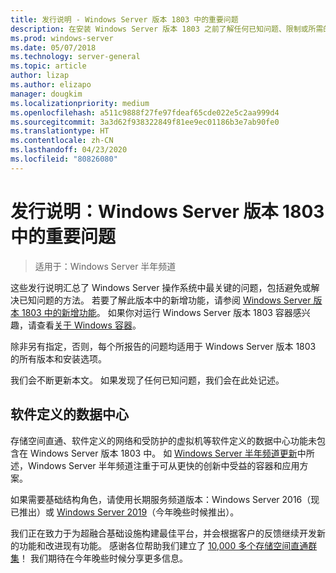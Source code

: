 ```yaml
---
title: 发行说明 - Windows Server 版本 1803 中的重要问题
description: 在安装 Windows Server 版本 1803 之前了解任何已知问题、限制或所需的其他信息
ms.prod: windows-server
ms.date: 05/07/2018
ms.technology: server-general
ms.topic: article
author: lizap
ms.author: elizapo
manager: dougkim
ms.localizationpriority: medium
ms.openlocfilehash: a511c9888f27fe97fdeaf65cde022e5c2aa999d4
ms.sourcegitcommit: 3a3d62f938322849f81ee9ec01186b3e7ab90fe0
ms.translationtype: HT
ms.contentlocale: zh-CN
ms.lasthandoff: 04/23/2020
ms.locfileid: "80826080"
---
```

# <a name="release-notes-important-issues-in-windows-server-version-1803"></a>发行说明：Windows Server 版本 1803 中的重要问题

>适用于：Windows Server 半年频道

这些发行说明汇总了 Windows Server 操作系统中最关键的问题，包括避免或解决已知问题的方法。 若要了解此版本中的新增功能，请参阅 [Windows Server 版本 1803 中的新增功能](whats-new-in-windows-server-1803.md)。 如果你对运行 Windows Server 版本 1803 容器感兴趣，请查看[关于 Windows 容器](https://docs.microsoft.com/virtualization/windowscontainers/about/)。 

除非另有指定，否则，每个所报告的问题均适用于 Windows Server 版本 1803 的所有版本和安装选项。  

我们会不断更新本文。 如果发现了任何已知问题，我们会在此处记述。 


## <a name="software-defined-datacenter"></a>软件定义的数据中心

存储空间直通、软件定义的网络和受防护的虚拟机等软件定义的数据中心功能未包含在 Windows Server 版本 1803 中。 如 [Windows Server 半年频道更新](https://cloudblogs.microsoft.com/windowsserver/2018/03/29/windows-server-semi-annual-channel-update/)中所述，Windows Server 半年频道注重于可从更快的创新中受益的容器和应用方案。 

如果需要基础结构角色，请使用长期服务频道版本：Windows Server 2016（现已推出）或 [Windows Server 2019](https://cloudblogs.microsoft.com/windowsserver/2018/03/20/introducing-windows-server-2019-now-available-in-preview)（今年晚些时候推出）。

我们正在致力于为超融合基础设施构建最佳平台，并会根据客户的反馈继续开发新的功能和改进现有功能。 感谢各位帮助我们建立了 [10,000 多个存储空间直通群集](https://blogs.technet.microsoft.com/filecab/2018/03/27/storage-spaces-direct-momentum)！ 我们期待在今年晚些时候分享更多信息。